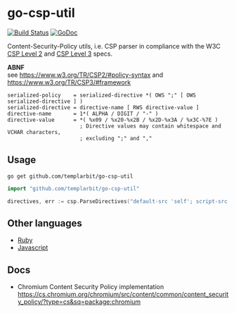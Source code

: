 # go-csp-util

[![Build Status](https://travis-ci.org/templarbit/go-csp-util.svg?branch=master)](https://travis-ci.org/templarbit/go-csp-util)
[![GoDoc](https://godoc.org/github.com/templarbit/go-csp-util?status.svg)](https://godoc.org/github.com/templarbit/go-csp-util)

Content-Security-Policy utils, i.e. CSP parser in compliance with the W3C 
[CSP Level 2](https://www.w3.org/TR/CSP2/) 
and [CSP Level 3](https://www.w3.org/TR/CSP3/) specs.

**ABNF**  
see https://www.w3.org/TR/CSP2/#policy-syntax
and https://www.w3.org/TR/CSP3/#framework

```
serialized-policy    = serialized-directive *( OWS ";" [ OWS serialized-directive ] )
serialized-directive = directive-name [ RWS directive-value ]
directive-name       = 1*( ALPHA / DIGIT / "-" )
directive-value      = *( %x09 / %x20-%x2B / %x2D-%x3A / %x3C-%7E )
                       ; Directive values may contain whitespace and VCHAR characters,
                       ; excluding ";" and ","
```


## Usage

```
go get github.com/templarbit/go-csp-util
```

```go
import "github.com/templarbit/go-csp-util"

directives, err := csp.ParseDirectives("default-src 'self'; script-src 'self'; object-src 'self'; base-uri 'none'; report-uri https://logs.templarbit.com/csp/xxkey/reports")
```

## Other languages

  * [Ruby](https://github.com/templarbit/ruby-csp-util)
  * [Javascript](https://github.com/templarbit/javascript-csp-util)

## Docs

  * Chromium Content Security Policy implementation
    https://cs.chromium.org/chromium/src/content/common/content_security_policy/?type=cs&sq=package:chromium

